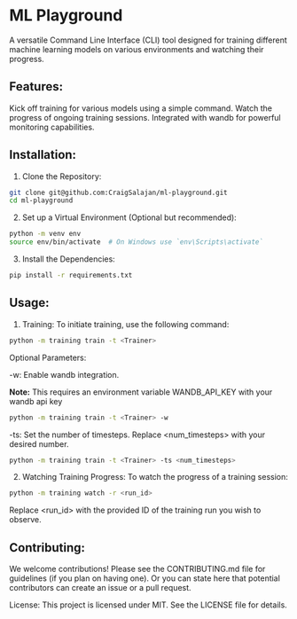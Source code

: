 # ML Playground
A versatile Command Line Interface (CLI) tool designed for training different machine learning models on various environments and watching their progress.

## Features:
Kick off training for various models using a simple command.
Watch the progress of ongoing training sessions.
Integrated with wandb for powerful monitoring capabilities.

## Installation:
1. Clone the Repository:
```bash
git clone git@github.com:CraigSalajan/ml-playground.git
cd ml-playground
```

2. Set up a Virtual Environment (Optional but recommended):
```bash
python -m venv env
source env/bin/activate  # On Windows use `env\Scripts\activate`
```

3. Install the Dependencies:
```bash
pip install -r requirements.txt
```

## Usage:
1. Training:
To initiate training, use the following command:

```bash
python -m training train -t <Trainer>
```

Optional Parameters:

-w: Enable wandb integration.

**Note:** This requires an environment variable WANDB_API_KEY with your wandb api key
```bash
python -m training train -t <Trainer> -w
```

-ts: Set the number of timesteps. Replace <num_timesteps> with your desired number.
```bash
python -m training train -t <Trainer> -ts <num_timesteps>
```

2. Watching Training Progress:
To watch the progress of a training session:

```bash
python -m training watch -r <run_id>
```
Replace <run_id> with the provided ID of the training run you wish to observe.

## Contributing:
We welcome contributions! Please see the CONTRIBUTING.md file for guidelines (if you plan on having one). Or you can state here that potential contributors can create an issue or a pull request.

License:
This project is licensed under MIT. See the LICENSE file for details.
